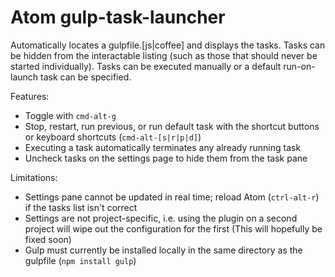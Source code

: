 # Atom gulp-task-launcher

Automatically locates a gulpfile.[js|coffee] and displays the tasks. Tasks can be hidden from the interactable listing (such as those that should never be started individually). Tasks can be executed manually or a default run-on-launch task can be specified.

Features:
 - Toggle with `cmd-alt-g`
 - Stop, restart, run previous, or run default task with the shortcut buttons or keyboard shortcuts (`cmd-alt-[s|r|p|d]`)
 - Executing a task automatically terminates any already running task
 - Uncheck tasks on the settings page to hide them from the task pane


Limitations:
 - Settings pane cannot be updated in real time; reload Atom (`ctrl-alt-r`) if the tasks list isn't correct
 - Settings are not project-specific, i.e. using the plugin on a second project will wipe out the configuration for the first (This will hopefully be fixed soon)
 - Gulp must currently be installed locally in the same directory as the gulpfile (`npm install gulp`)
